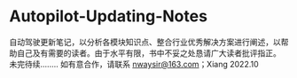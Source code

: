 # Autopilot-Updating-Notes
自动驾驶更新笔记，以分析各模块知识点、整合行业优秀解决方案进行阐述，以帮助自己及有需要的读者。由于水平有限，书中不妥之处恳请广大读者批评指正。 未完待续........ 如有意合作，请联系 nwaysir@163.com；Xiang 2022.10
